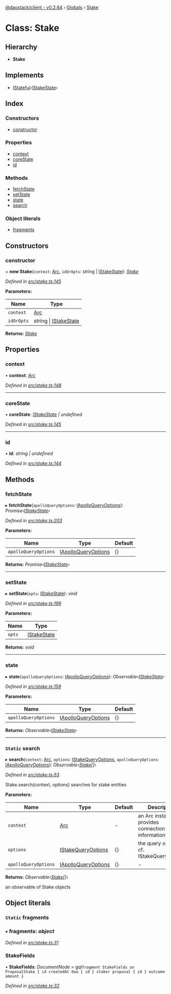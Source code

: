 [@daostack/client - v0.2.64](../README.md) › [Globals](../globals.md) › [Stake](stake.md)

# Class: Stake

## Hierarchy

* **Stake**

## Implements

* [IStateful](../interfaces/istateful.md)‹[IStakeState](../interfaces/istakestate.md)›

## Index

### Constructors

* [constructor](stake.md#constructor)

### Properties

* [context](stake.md#context)
* [coreState](stake.md#corestate)
* [id](stake.md#id)

### Methods

* [fetchState](stake.md#fetchstate)
* [setState](stake.md#setstate)
* [state](stake.md#state)
* [search](stake.md#static-search)

### Object literals

* [fragments](stake.md#static-fragments)

## Constructors

###  constructor

\+ **new Stake**(`context`: [Arc](arc.md), `idOrOpts`: string | [IStakeState](../interfaces/istakestate.md)): *[Stake](stake.md)*

*Defined in [src/stake.ts:145](https://github.com/dorgtech/client/blob/19b4373/src/stake.ts#L145)*

**Parameters:**

Name | Type |
------ | ------ |
`context` | [Arc](arc.md) |
`idOrOpts` | string &#124; [IStakeState](../interfaces/istakestate.md) |

**Returns:** *[Stake](stake.md)*

## Properties

###  context

• **context**: *[Arc](arc.md)*

*Defined in [src/stake.ts:148](https://github.com/dorgtech/client/blob/19b4373/src/stake.ts#L148)*

___

###  coreState

• **coreState**: *[IStakeState](../interfaces/istakestate.md) | undefined*

*Defined in [src/stake.ts:145](https://github.com/dorgtech/client/blob/19b4373/src/stake.ts#L145)*

___

###  id

• **id**: *string | undefined*

*Defined in [src/stake.ts:144](https://github.com/dorgtech/client/blob/19b4373/src/stake.ts#L144)*

## Methods

###  fetchState

▸ **fetchState**(`apolloQueryOptions`: [IApolloQueryOptions](../interfaces/iapolloqueryoptions.md)): *Promise‹[IStakeState](../interfaces/istakestate.md)›*

*Defined in [src/stake.ts:203](https://github.com/dorgtech/client/blob/19b4373/src/stake.ts#L203)*

**Parameters:**

Name | Type | Default |
------ | ------ | ------ |
`apolloQueryOptions` | [IApolloQueryOptions](../interfaces/iapolloqueryoptions.md) |  {} |

**Returns:** *Promise‹[IStakeState](../interfaces/istakestate.md)›*

___

###  setState

▸ **setState**(`opts`: [IStakeState](../interfaces/istakestate.md)): *void*

*Defined in [src/stake.ts:199](https://github.com/dorgtech/client/blob/19b4373/src/stake.ts#L199)*

**Parameters:**

Name | Type |
------ | ------ |
`opts` | [IStakeState](../interfaces/istakestate.md) |

**Returns:** *void*

___

###  state

▸ **state**(`apolloQueryOptions`: [IApolloQueryOptions](../interfaces/iapolloqueryoptions.md)): *Observable‹[IStakeState](../interfaces/istakestate.md)›*

*Defined in [src/stake.ts:159](https://github.com/dorgtech/client/blob/19b4373/src/stake.ts#L159)*

**Parameters:**

Name | Type | Default |
------ | ------ | ------ |
`apolloQueryOptions` | [IApolloQueryOptions](../interfaces/iapolloqueryoptions.md) |  {} |

**Returns:** *Observable‹[IStakeState](../interfaces/istakestate.md)›*

___

### `Static` search

▸ **search**(`context`: [Arc](arc.md), `options`: [IStakeQueryOptions](../interfaces/istakequeryoptions.md), `apolloQueryOptions`: [IApolloQueryOptions](../interfaces/iapolloqueryoptions.md)): *Observable‹[Stake](stake.md)[]›*

*Defined in [src/stake.ts:53](https://github.com/dorgtech/client/blob/19b4373/src/stake.ts#L53)*

Stake.search(context, options) searches for stake entities

**Parameters:**

Name | Type | Default | Description |
------ | ------ | ------ | ------ |
`context` | [Arc](arc.md) | - | an Arc instance that provides connection information |
`options` | [IStakeQueryOptions](../interfaces/istakequeryoptions.md) |  {} | the query options, cf. IStakeQueryOptions |
`apolloQueryOptions` | [IApolloQueryOptions](../interfaces/iapolloqueryoptions.md) |  {} | - |

**Returns:** *Observable‹[Stake](stake.md)[]›*

an observable of Stake objects

## Object literals

### `Static` fragments

### ▪ **fragments**: *object*

*Defined in [src/stake.ts:31](https://github.com/dorgtech/client/blob/19b4373/src/stake.ts#L31)*

###  StakeFields

• **StakeFields**: *DocumentNode* =  gql`fragment StakeFields on ProposalStake {
      id
      createdAt
      dao {
        id
      }
      staker
      proposal {
        id
      }
      outcome
      amount
    }`

*Defined in [src/stake.ts:32](https://github.com/dorgtech/client/blob/19b4373/src/stake.ts#L32)*
